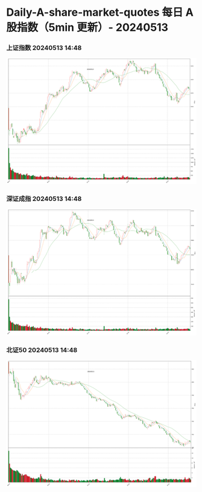 
# Daily-A-share-market-quotes 每日 A 股指数（5min 更新）- 20240513

### 上证指数 20240513 14:48
![](./fig/2024/5/20240513-sh000001.png)

### 深证成指 20240513 14:48
![](./fig/2024/5/20240513-sz399001.png)

### 北证50 20240513 14:48
![](./fig/2024/5/20240513-bj899050.png)
